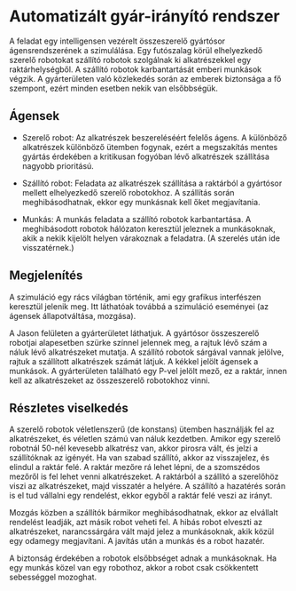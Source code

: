 # Automatizált gyár-irányító rendszer

A feladat egy intelligensen vezérelt összeszerelő gyártósor ágensrendszerének a szimulálása. Egy futószalag körül elhelyezkedő szerelő robotokat szállító robotok szolgálnak ki alkatrészekkel egy raktárhelységből. A szállító robotok karbantartását emberi munkások végzik. A gyárterületen való közlekedés során az emberek biztonsága a fő szempont, ezért minden esetben nekik van elsőbbségük.

## Ágensek

- Szerelő robot: Az alkatrészek beszereléséért felelős ágens. A különböző alkatrészek különböző ütemben fogynak, ezért a megszakítás mentes gyártás érdekében a kritikusan fogyóban lévő alkatrészek szállítása nagyobb prioritású.

- Szállító robot: Feladata az alkatrészek szállítása a raktárból a gyártósor mellett elhelyezkedő szerelő robotokhoz. A szállítás során meghibásodhatnak, ekkor egy munkásnak kell őket megjavítania.

- Munkás: A munkás feladata a szállító robotok karbantartása. A meghibásodott robotok hálózaton keresztül jeleznek a munkásoknak, akik a nekik kijelölt helyen várakoznak a feladatra. (A szerelés után ide visszatérnek.)


## Megjelenítés

A szimuláció egy rács világban történik, ami egy grafikus interfészen keresztül jelenik meg. Itt láthatóak továbbá a szimuláció eseményei (az ágensek állapotváltása, mozgása).

A Jason felületen a gyárterületet láthatjuk. A gyártósor összeszerelő robotjai alapesetben szürke színnel jelennek meg, a rajtuk lévő szám a náluk lévő alkatrészeket mutatja. A szállító robotok sárgával vannak jelölve, rajtuk a szállított alkatrészek számát látjuk. A kékkel jelölt ágensek a munkások. A gyárterületen található egy P-vel jelölt mező, ez a raktár, innen kell az alkatrészeket az összeszerelő robotokhoz vinni.

## Részletes viselkedés

A szerelő robotok véletlenszerű (de konstans) ütemben használják fel az alkatrészeket, és véletlen számú van náluk kezdetben. Amikor egy szerelő robotnál 50-nél kevesebb alkatrész van, akkor pirosra vált, és jelzi a szállítóknak az igényét. Ha van szabad szállító, akkor az visszajelez, és elindul a raktár felé. A raktár mezőre rá lehet lépni, de a szomszédos mezőről is fel lehet venni alkatrészeket. A raktárból a szállító a szerelőhöz viszi az alkatrészeket, majd visszatér a helyére. A szállító a hazatérés során is el tud vállalni egy rendelést, ekkor egyből a raktár felé veszi az irányt.

Mozgás közben a szállítók bármikor meghibásodhatnak, ekkor az elvállalt rendelést leadják, azt másik robot veheti fel. A hibás robot elveszti az alkatrészeket, narancssárgára vált majd jelez a munkásoknak, akik közül egy odamegy megjavítani. A javítás után a munkás és a robot hazatér.

A biztonság érdekében a robotok elsőbbséget adnak a munkásoknak. Ha egy munkás közel van egy robothoz, akkor a robot csak csökkentett sebességgel mozoghat.





